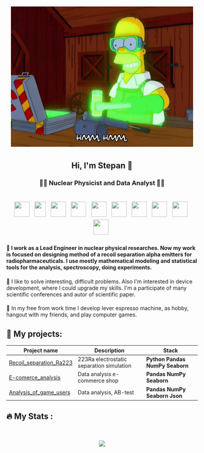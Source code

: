<h1 align="center"> <img src="https://github.com/StepanKatin/StepanKatin/blob/main/giphy.gif" /></h1>

<h2 align="center"> Hi, I'm Stepan 	&#128075; </h2>
<h3 align="center"> &#128104;&#8205;&#128300; Nuclear Physicist and Data Analyst &#128105;&#8205;&#128187;  </h3>

<div>
<h1 align="center">
<img src="https://cdn.jsdelivr.net/gh/devicons/devicon@latest/icons/python/python-plain.svg" width="40" height="40"/>&nbsp;
<img src="https://pandas.pydata.org//static/img/favicon_white.ico" width="30" height="40"/>&nbsp;
<img src="https://cdn.jsdelivr.net/gh/devicons/devicon@latest/icons/numpy/numpy-plain.svg" width="40" height="40"/>&nbsp;
<img src="https://scipy.org/images/logo.svg" width="40" height="40"/>&nbsp;
<img src="https://gitlab.com/uploads/-/system/project/avatar/14047682/simpy-logo-quad.png" width="40" height="40"/>&nbsp;
<img src="https://cdn.jsdelivr.net/gh/devicons/devicon@latest/icons/azuresqldatabase/azuresqldatabase-original.svg" width="40" height="40"/>&nbsp;
<img src="https://cdn.jsdelivr.net/gh/devicons/devicon@latest/icons/jupyter/jupyter-original-wordmark.svg" width="40" height="40"/>&nbsp;
<img src="https://cdn.jsdelivr.net/gh/devicons/devicon@latest/icons/linux/linux-original.svg" width="40" height="40"/>&nbsp;
<img src="https://cdn.jsdelivr.net/gh/devicons/devicon@latest/icons/apacheairflow/apacheairflow-original.svg" width="40" height="40"/>&nbsp;
<img src="https://cdn.jsdelivr.net/gh/devicons/devicon@latest/icons/git/git-original.svg" width="40" height="40"/>&nbsp;

</h1> </div>


<h4 style="normal"> &#128311; I work as a Lead Engineer in nuclear physical researches. Now my work is focused on designing method of a recoil separation alpha emitters for radiopharmaceuticals.
I use mostly mathematical modeling and statistical tools for the analysis, spectroscopy, doing experiments. </h4>

<h4 style="font-weight: normal"> &#128311; I like to solve interesting, difficult problems. Also I'm interested in device development, where I could upgrade my skills. I'm a participate of many scientific conferences and autor of scientific paper. </h4>

<h4 style="font-weight: normal"> &#128311; In my free from work time I develop lever espresso machine, as hobby, hangout with my friends, and play computer games. </h4>

## :book: My projects:

|Project name| Description| Stack|
|----------------|-----------------|-----|
|[Recoil_separation_Ra223](https://github.com/StepanKatin/Recoil_separation_Ra223)|223Ra electrostatic separation simulation|**Python** **Pandas** **NumPy** **Seaborn**|
|[E-comerce_analysis](https://github.com/StepanKatin/e-comerce_analysis)|Data analysis e-commerce shop|**Pandas** **NumPy** **Seaborn**|
[Analysis_of_game_users](https://github.com/StepanKatin/Analysis_of_game_users)|Data analysis, AB-test|**Pandas** **NumPy** **Seaborn** **Json**|



</div>

## :fire: My Stats :

<h1 align="center">

![](http://github-profile-summary-cards.vercel.app/api/cards/repos-per-language?username=StepanKatin)


<!--
**StepanKatin/StepanKatin** is a ✨ _special_ ✨ repository because its `README.md` (this file) appears on your GitHub profile.

Here are some ideas to get you started:

- 🔭 I’m currently working on ...
- 🌱 I’m currently learning ...
- 👯 I’m looking to collaborate on ...
- 🤔 I’m looking for help with ...
- 💬 Ask me about ...
- 📫 How to reach me: ...
- 😄 Pronouns: ...
- ⚡ Fun fact: ...
-->
